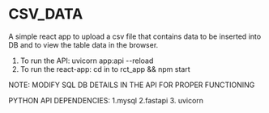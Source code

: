 # CSV_DATA
A simple react app to upload a csv file that contains data to be inserted into DB and to view the table data in the browser.

1. To run the API: uvicorn app:api --reload
2. To run the react-app: cd in to rct_app && npm start

NOTE:
MODIFY SQL DB DETAILS IN THE API FOR PROPER FUNCTIONING

PYTHON API DEPENDENCIES:
1.mysql 
2.fastapi
3. uvicorn
